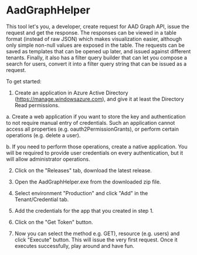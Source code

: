 # AadGraphHelper
This tool let's you, a developer, create request for AAD Graph API, issue the request and get the response. 
The responses can be viewed in a table format (instead of raw JSON) which makes visualization easier, although 
only simple non-null values are exposed in the table. The requests can be saved as templates that can be opened 
up later, and issued against different tenants. Finally, it also has a filter query builder that can let you 
compose a search for users, convert it into a filter query string that can be issued as a request.

To get started:

1. Create an application in Azure Active Directory (https://manage.windowsazure.com), and give it at least the Directory Read permissions.

  a. Create a web application if you want to store the key and authentication to not require manual entry of credentials. Such an application cannot access all properties (e.g. oauth2PermissionGrants), or perform certain operations (e.g. delete a user).

  b. If you need to perform those operations, create a native application. You will be required to provide user credentials on every authentication, but it will allow administrator operations.

2. Click on the "Releases" tab, download the latest release.

3. Open the AadGraphHelper.exe from the downloaded zip file.

4. Select environment "Production" and click "Add" in the Tenant/Credential tab.

5. Add the credentials for the app that you created in step 1.

6. Click on the "Get Token" button.

7. Now you can select the method e.g. GET), resource (e.g. users) and click "Execute" button. This will issue the very first request. Once it executes successfully, play around and have fun.
